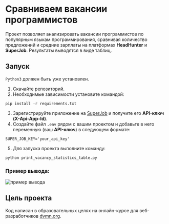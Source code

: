 # Сравниваем вакансии программистов

Проект позволяет анализировать вакансии программистов по популярным языкам программирования, сравнивая количество предложений и средние зарплаты на платформах **HeadHunter** и **SuperJob**. 
Результаты выводятся в виде таблиц.

## Запуск

`Python3` должен быть уже установлен.
1. Скачайте репозиторий.
2. Необходимые зависимости установите командой:
```
pip install -r requirements.txt
```
3. Зарегистрируйте приложение на [SuperJob](https://api.superjob.ru/) и получите его **API-ключ (X-Api-App-Id)**.
4. Создайте файл `.env` рядом с вашим проектом и добавьте в него переменную (ваш **API-ключ**) в следующем формате:

```
SUPER_JOB_KEY='your_api_key'
```
5. Для запуска проекта выполните команду:
```bash
python print_vacancy_statistics_table.py
```
### Пример вывода:
![пример вывода](https://github.com/user-attachments/assets/e5ae3210-9d61-4c08-b33a-0a7027207c1d)
## Цель проекта

Код написан в образовательных целях на онлайн-курсе для веб-разработчиков [dvmn.org](https://dvmn.org/).
